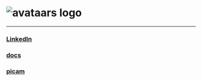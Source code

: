 # ![avataars logo](https://avataaars.io/?avatarStyle=Circle&topType=ShortHairDreads01&accessoriesType=Prescription02&hairColor=Blonde&facialHairType=BeardMedium&facialHairColor=Blonde&clotheType=CollarSweater&clotheColor=PastelBlue&eyeType=Default&eyebrowType=UpDownNatural&mouthType=Smile&skinColor=Light)

---

### [LinkedIn](https://www.linkedin.com/in/joni-turunen-819105a/)

### [docs](./docs/)

<!-- [confs](./confs/) -->

### [picam](./picam/)
